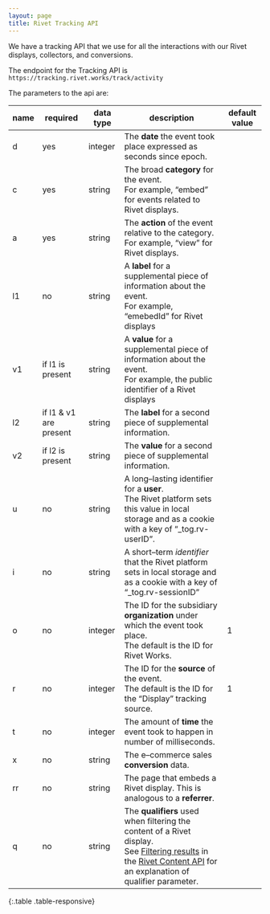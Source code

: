 ```yaml
---
layout: page
title: Rivet Tracking API
---
```

We have a tracking API that we use for all the interactions with our Rivet displays, collectors, and conversions.

The endpoint for the Tracking API is
`https://tracking.rivet.works/track/activity`

The parameters to the api are:

| name | required | data type | description | default value |
| ---- | -------- | --------- | ----------- | ------------- |
| d    | yes      | integer   | The **date** the event took place expressed as seconds since epoch. |  |
| c    | yes      | string    | The broad **category** for the event.<br>For example, “embed” for events related to Rivet displays. |  |
| a    | yes      | string    | The **action** of the event relative to the category.<br>For example, “view” for Rivet displays.  |  |
| l1   | no       | string    | A **label** for a supplemental piece of information about the event.<br>For example, “emebedId” for Rivet displays |  |
| v1   | if l1 is present       | string    | A **value** for a supplemental piece of information about the event.<br>For example, the public identifier of a Rivet displays |  |
| l2   | if l1 & v1 are present       | string    | The **label** for a second piece of supplemental information. |  |
| v2   | if l2 is present       | string    | The **value** for a second piece of supplemental information.  |  |
| u    | no       | string    | A long–lasting identifier for a **user**.<br>The Rivet platform sets this value in local storage and as a cookie with a key of “_tog.rv-userID”.  |  |
| i    | no       | string    | A short–term *identifier* that the Rivet platform sets in local storage and as a cookie with a key of “_tog.rv-sessionID” |  |
| o    | no       | integer   | The ID for the subsidiary **organization** under which the event took place.<br>The default is the ID for Rivet Works. | 1 |
| r    | no       | integer   | The ID for the **source** of the event.<br>The default is the ID for the “Display” tracking source. | 1 |
| t    | no       | integer   | The amount of **time** the event took to happen in number of milliseconds. |  |
| x    | no       | string    | The e–commerce sales **conversion** data. |  |
| rr   | no       | string    | The page that embeds a Rivet display. This is analogous to a **referrer**. |  |
| q    | no       | string    | The **qualifiers** used when filtering the content of a Rivet display.<br>See [Filtering results](/documentation/content-api/index.html#filtering_results) in the [Rivet Content API](/documentation/content-api/index.html) for an explanation of qualifier parameter.  |  |
{:.table .table-responsive}
